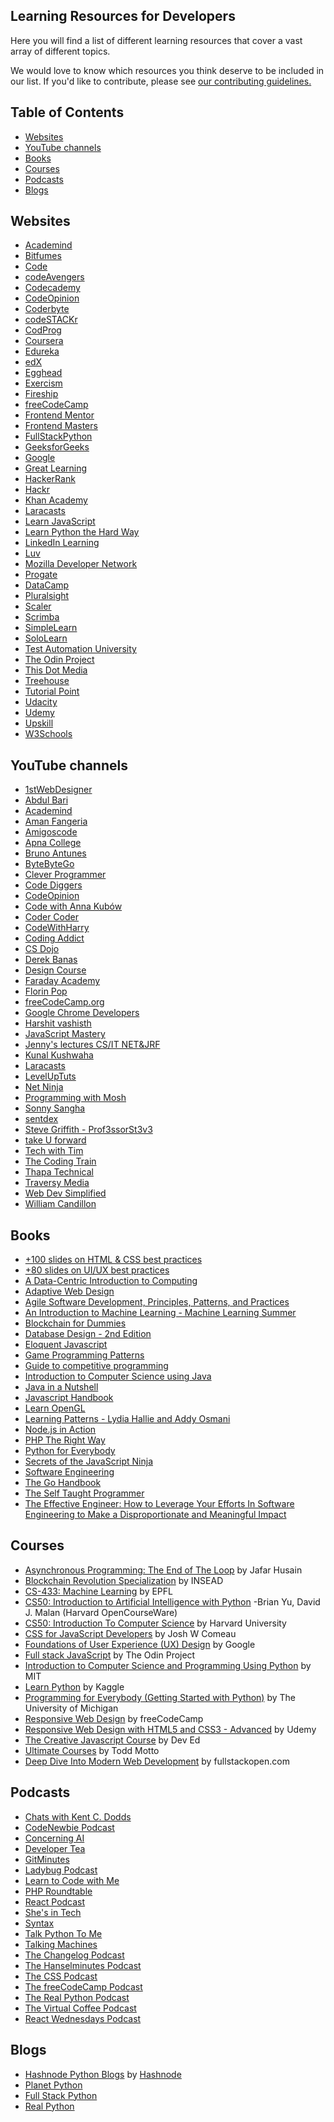 ## Learning Resources for Developers<!-- omit in toc -->

Here you will find a list of different learning resources that cover a vast array of different topics.

We would love to know which resources you think deserve to be included in our list. If you'd like to contribute, please see [our contributing guidelines.](./CONTRIBUTING.md)

## Table of Contents<!-- omit in toc -->

- [Websites](#websites)
- [YouTube channels](#youtube-channels)
- [Books](#books)
- [Courses](#courses)
- [Podcasts](#podcasts)
- [Blogs](#blogs)

## Websites

- [Academind](https://academind.com/)
- [Bitfumes](https://bitfumes.com/)
- [Code](https://code.org/)
- [codeAvengers](https://www.codeavengers.com/)
- [Codecademy](https://www.codecademy.com/)
- [CodeOpinion](https://codeopinion.com/)
- [Coderbyte](https://coderbyte.com/)
- [codeSTACKr](https://www.codestackr.com/)
- [CodProg](https://www.codprog.com/)
- [Coursera](https://www.coursera.org/)
- [Edureka](https://www.edureka.co/)
- [edX](https://www.edx.org/)
- [Egghead](https://egghead.io/)
- [Exercism](https://exercism.org/)
- [Fireship](https://fireship.io/)
- [freeCodeCamp](https://www.freecodecamp.org/)
- [Frontend Mentor](https://www.frontendmentor.io/)
- [Frontend Masters](https://frontendmasters.com/)
- [FullStackPython](https://www.fullstackpython.com/)
- [GeeksforGeeks](https://www.geeksforgeeks.org/)
- [Google](https://developers.google.com/edu/)
- [Great Learning](https://www.mygreatlearning.com/)
- [HackerRank](https://www.hackerrank.com/)
- [Hackr](https://hackr.io/)
- [Khan Academy](https://www.khanacademy.org/computing/computer-programming)
- [Laracasts](https://laracasts.com/)
- [Learn JavaScript](https://learnjavascript.online/)
- [Learn Python the Hard Way](https://learnpythonthehardway.org/)
- [LinkedIn Learning](https://www.linkedin.com/learning/)
- [Luv](https://www.youtube.com/c/LuvIsMe)
- [Mozilla Developer Network](https://developer.mozilla.org/)
- [Progate](https://progate.com/)
- [DataCamp](https://www.datacamp.com/)
- [Pluralsight](https://www.pluralsight.com/)
- [Scaler](https://www.scaler.com/)
- [Scrimba](https://scrimba.com/)
- [SimpleLearn](https://www.simplilearn.com/tutorials/)
- [SoloLearn](https://www.sololearn.com/home)
- [Test Automation University](https://testautomationu.applitools.com/)
- [The Odin Project](https://www.theodinproject.com/)
- [This Dot Media](https://www.thisdotmedia.com/)
- [Treehouse](https://teamtreehouse.com/)
- [Tutorial Point](https://www.tutorialspoint.com/)
- [Udacity](https://udacity.com/)
- [Udemy](https://udemy.com/)
- [Upskill](https://upskillcourses.com/)
- [W3Schools](https://www.w3schools.com/)


## YouTube channels

- [1stWebDesigner](https://www.youtube.com/user/1stwebdesigner)
- [Abdul Bari](https://m.youtube.com/channel/UCZCFT11CWBi3MHNlGf019nw/playlists)
- [Academind](https://www.youtube.com/c/Academind)
- [Aman Fangeria](https://www.youtube.com/c/AmanFangeria)
- [Amigoscode](https://www.youtube.com/c/amigoscode/videos)
- [Apna College ](https://www.youtube.com/c/ApnaCollegeOfficial)
- [Bruno Antunes](https://www.youtube.com/c/BrunoAntunesPT)
- [ByteByteGo](https://www.youtube.com/c/ByteByteGo)
- [Clever Programmer](https://www.youtube.com/c/CleverProgrammer)
- [Code Diggers](https://www.youtube.com/c/CodeDiggers)
- [CodeOpinion](https://www.youtube.com/channel/UC3RKA4vunFAfrfxiJhPEplw)
- [Code with Anna Kubów](https://www.youtube.com/c/AniaKubów)
- [Coder Coder](https://www.youtube.com/@TheCoderCoder)
- [CodeWithHarry](https://www.youtube.com/c/CodeWithHarry)
- [Coding Addict](https://www.youtube.com/c/CodingAddict)
- [CS Dojo](https://www.youtube.com/c/CSDojo)
- [Derek Banas](https://www.youtube.com/user/derekbanas)
- [Design Course](https://www.youtube.com/channel/UCVyRiMvfUNMA1UPlDPzG5Ow)
- [Faraday Academy](https://www.youtube.com/c/FaradayAcademy)
- [Florin Pop](https://www.youtube.com/c/FlorinPop)
- [freeCodeCamp.org](https://www.youtube.com/c/Freecodecamp)
- [Google Chrome Developers](https://www.youtube.com/c/GoogleChromeDevelopers)
- [Harshit vashisth](https://www.youtube.com/c/Harshitvashisth)
- [JavaScript Mastery](https://www.youtube.com/c/JavaScriptMastery)
- [Jenny's lectures CS/IT NET&JRF](https://www.youtube.com/c/JennyslecturesCSITNETJRF)
- [Kunal Kushwaha](https://www.youtube.com/c/kunalkushwaha)
- [Laracasts](https://www.youtube.com/c/Laracastsofficial)
- [LevelUpTuts](https://www.youtube.com/c/LevelUpTuts/featured)
- [Net Ninja](https://www.youtube.com/c/TheNetNinja)
- [Programming with Mosh](https://www.youtube.com/c/programmingwithmosh)
- [Sonny Sangha](https://www.youtube.com/c/SonnySangha)
- [sentdex](https://www.youtube.com/c/sentdex)
- [Steve Griffith - Prof3ssorSt3v3](https://www.youtube.com/c/SteveGriffith-Prof3ssorSt3v3)
- [take U forward](https://www.youtube.com/c/takeUforward)
- [Tech with Tim](https://www.youtube.com/c/TechWithTim)
- [The Coding Train](https://www.youtube.com/c/TheCodingTrain/featured)
- [Thapa Technical](https://www.youtube.com/c/ThapaTechnical)
- [Traversy Media](https://www.youtube.com/c/TraversyMedia)
- [Web Dev Simplified](https://www.youtube.com/c/WebDevSimplified)
- [William Candillon](https://www.youtube.com/c/wcandillon)


## Books

- [+100 slides on HTML & CSS best practices](https://georgemoller.gumroad.com/l/hQWSH)
- [+80 slides on UI/UX best practices](https://georgemoller.gumroad.com/l/MAVqE)
- [A Data-Centric Introduction to Computing](https://dcic-world.org/)
- [Adaptive Web Design](https://adaptivewebdesign.info/1st-edition/)
- [Agile Software Development, Principles, Patterns, and Practices](https://www.amazon.com/Software-Development-Principles-Patterns-Practices/dp/0135974445)
- [An Introduction to Machine Learning - Machine Learning Summer](https://www.pdfdrive.com/an-introduction-to-machine-learning-machine-learning-summer-e10685818.html)
- [Blockchain for Dummies](https://www.ibm.com/downloads/cas/36KBMBOG)
- [Database Design - 2nd Edition](https://opentextbc.ca/dbdesign01/)
- [Eloquent Javascript](https://eloquentjavascript.net/)
- [Game Programming Patterns](http://gameprogrammingpatterns.com/)
- [Guide to competitive programming](https://www.amazon.com/Guide-Competitive-Programming-Algorithms-Undergraduate/dp/3319725467)
- [Introduction to Computer Science using Java](http://www.programmedlessons.org/Java9/index.html)
- [Java in a Nutshell](https://www.oreilly.com/library/view/java-in-a/9781492037248/)
- [Javascript Handbook](https://thevalleyofcode.com/js/)
- [Learn OpenGL](https://learnopengl.com/)
- [Learning Patterns - Lydia Hallie and Addy Osmani](https://archive.org/details/learning-patterns/learning-patterns-final-v1.1/)
- [Node.js in Action](https://dokumen.pub/nodejs-in-action-2nbsped-1617292575-9781617292576.html)
- [PHP The Right Way](https://phptherightway.com/)
- [Python for Everybody](https://www.py4e.com/book)
- [Secrets of the JavaScript Ninja](https://www.amazon.ca/Secrets-JavaScript-Ninja-John-Resig/dp/1617292850)
- [Software Engineering](https://www.amazon.com/Software-Engineering-10th-Ian-Sommerville/dp/0133943038)
- [The Go Handbook](https://thevalleyofcode.com/go)
- [The Self Taught Programmer](https://www.amazon.com/Self-Taught-Programmer-Definitive-Programming-Professionally/dp/0999685902)
- [The Effective Engineer: How to Leverage Your Efforts In Software Engineering to Make a Disproportionate and Meaningful Impact](https://www.amazon.com/Effective-Engineer-Engineering-Disproportionate-Meaningful/dp/0996128107)


## Courses

- [Asynchronous Programming: The End of The Loop](https://egghead.io/courses/asynchronous-programming-the-end-of-the-loop) by Jafar Husain
- [Blockchain Revolution Specialization](https://www.coursera.org/specializations/blockchain-revolution-enterprise) by INSEAD
- [CS-433: Machine Learning](https://www.epfl.ch/labs/mlo/machine-learning-cs-433/) by EPFL
- [CS50: Introduction to Artificial Intelligence with Python](https://cs50.harvard.edu/ai/2020/) -Brian Yu, David J. Malan (Harvard OpenCourseWare)
- [CS50: Introduction To Computer Science](https://online-learning.harvard.edu/course/cs50-introduction-computer-science) by Harvard University
- [CSS for JavaScript Developers](https://css-for-js.dev) by Josh W Comeau
- [Foundations of User Experience (UX) Design](https://www.coursera.org/learn/foundations-user-experience-design?specialization=google-ux-design) by Google
- [Full stack JavaScript](https://www.theodinproject.com/paths/full-stack-javascript?) by The Odin Project
- [Introduction to Computer Science and Programming Using Python](https://www.edx.org/course/introduction-to-computer-science-and-programming-7) by MIT
- [Learn Python](https://www.kaggle.com/learn/python) by Kaggle
- [Programming for Everybody (Getting Started with Python)](https://www.coursera.org/learn/python?specialization=python) by The University of Michigan
- [Responsive Web Design](https://www.freecodecamp.org/learn/responsive-web-design/) by freeCodeCamp
- [Responsive Web Design with HTML5 and CSS3 - Advanced](https://www.udemy.com/course/responsive-web-design-with-html5-and-css3-advanced/) by Udemy
- [The Creative Javascript Course](https://developedbyed.com/p/the-creative-javascript-course) by Dev Ed
- [Ultimate Courses](https://ultimatecourses.com) by Todd Motto
- [Deep Dive Into Modern Web Development](https://fullstackopen.com/) by fullstackopen.com


## Podcasts

- [Chats with Kent C. Dodds](https://kentcdodds.com/chats/04)
- [CodeNewbie Podcast](https://www.codenewbie.org/podcast)
- [Concerning AI](https://concerning.ai/)
- [Developer Tea](https://developertea.com/)
- [GitMinutes](https://www.gitminutes.com/)
- [Ladybug Podcast](https://www.ladybug.dev/)
- [Learn to Code with Me](https://learntocodewith.me/podcast/)
- [PHP Roundtable](https://www.phproundtable.com/)
- [React Podcast](https://spec.fm/podcasts/reactpodcast)
- [She's in Tech](https://shesintechpodcast.com/)
- [Syntax](https://syntax.fm/)
- [Talk Python To Me](https://talkpython.fm)
- [Talking Machines](https://www.thetalkingmachines.com/)
- [The Changelog Podcast](https://changelog.com/podcast)
- [The Hanselminutes Podcast](https://hanselminutes.com/)
- [The CSS Podcast](https://thecsspodcast.libsyn.com/)
- [The freeCodeCamp Podcast](https://freecodecamp.libsyn.com/)
- [The Real Python Podcast](https://realpython.com/podcasts/rpp)
- [The Virtual Coffee Podcast](https://virtualcoffee.io/podcast/)
- [React Wednesdays Podcast](https://www.telerik.com/react-wednesdays#)

## Blogs

- [Hashnode Python Blogs](https://hashnode.com/n/python) by [Hashnode](https://hashnode.com)
- [Planet Python](https://planetpython.org/)
- [Full Stack Python](https://www.fullstackpython.com/blog.html)
- [Real Python](https://realpython.com/)  

